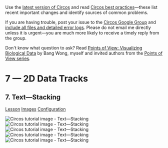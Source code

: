 Use the [latest version of Circos](/software/download/circos/) and read
[Circos best
practices](/documentation/tutorials/reference/best_practices/)—these list
recent important changes and identify sources of common problems.

If you are having trouble, post your issue to the [Circos Google
Group](https://groups.google.com/group/circos-data-visualization) and [include
all files and detailed error logs](/support/support/). Please do not email me
directly unless it is urgent—you are much more likely to receive a timely
reply from the group.

Don't know what question to ask? Read [Points of View: Visualizing Biological
Data](https://www.nature.com/nmeth/journal/v9/n12/full/nmeth.2258.html) by
Bang Wong, myself and invited authors from the [Points of View
series](https://mk.bcgsc.ca/pointsofview).

# 7 — 2D Data Tracks

## 7\. Text—Stacking

[Lesson](/documentation/tutorials/2d_tracks/text_2/lesson)
[Images](/documentation/tutorials/2d_tracks/text_2/images)
[Configuration](/documentation/tutorials/2d_tracks/text_2/configuration)

![Circos tutorial image -
Text—Stacking](/documentation/tutorials/2d_tracks/text_2/img/01.png) ![Circos
tutorial image -
Text—Stacking](/documentation/tutorials/2d_tracks/text_2/img/02.png) ![Circos
tutorial image -
Text—Stacking](/documentation/tutorials/2d_tracks/text_2/img/03.png) ![Circos
tutorial image -
Text—Stacking](/documentation/tutorials/2d_tracks/text_2/img/04.png) ![Circos
tutorial image -
Text—Stacking](/documentation/tutorials/2d_tracks/text_2/img/05.png)

